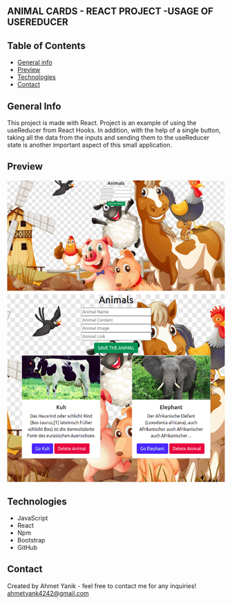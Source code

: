 ## ANIMAL CARDS - REACT PROJECT -USAGE OF USEREDUCER

## Table of Contents

- [General info](#general-info)
- [Preview](#preview)
- [Technologies](#technologies)
- [Contact](#contact)

## General Info

This project is made with React. 
Project is an example of using the useReducer from React Hooks.
In addition, with the help of a single button, taking all the data from the inputs and sending them to the useReducer state is another important aspect of this small application.

## Preview

![alt text](src/images/animalcard.gif)
![alt text](src/images/delete.gif)


## Technologies

- JavaScript
- React
- Npm
- Bootstrap
- GitHub

## Contact

Created by Ahmet Yanik - feel free to contact me for any inquiries!
ahmetyank4242@gmail.com

